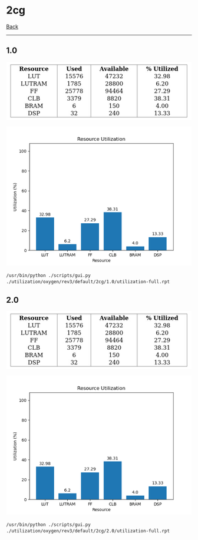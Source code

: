 # 2cg

[Back](<../rev3.md>)

---

## 1.0

<p align="center">
	<img src="../../../../../images/oxygen/rev3/default/2cg/1.0/table.jpg" />
</p>

<p align="center">
	<img src="../../../../../images/oxygen/rev3/default/2cg/1.0/graph.png" />
</p>

`/usr/bin/python ./scripts/gui.py ./utilization/oxygen/rev3/default/2cg/1.0/utilization-full.rpt`

## 2.0

<p align="center">
	<img src="../../../../../images/oxygen/rev3/default/2cg/2.0/table.jpg" />
</p>

<p align="center">
	<img src="../../../../../images/oxygen/rev3/default/2cg/2.0/graph.png" />
</p>

`/usr/bin/python ./scripts/gui.py ./utilization/oxygen/rev3/default/2cg/2.0/utilization-full.rpt`


